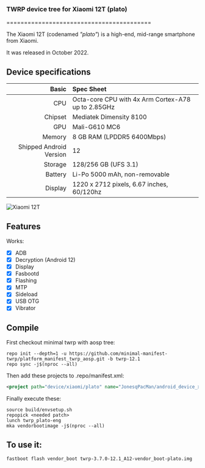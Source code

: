 ### TWRP device tree for Xiaomi 12T (plato)

=========================================

The Xiaomi 12T (codenamed _"plato"_) is a high-end, mid-range smartphone from Xiaomi.

It was released in October 2022.

## Device specifications

Basic   | Spec Sheet
-------:|:-------------------------
CPU     | Octa-core CPU with 4x Arm Cortex-A78 up to 2.85GHz
Chipset | Mediatek Dimensity 8100
GPU     | Mali-G610 MC6
Memory  | 8 GB RAM (LPDDR5 6400Mbps)
Shipped Android Version | 12
Storage | 128/256 GB (UFS 3.1)
Battery | Li-Po 5000 mAh, non-removable
Display | 1220 x 2712 pixels, 6.67 inches, 60/120hz

![Xiaomi 12T](https://i02.appmifile.com/898_operator_sg/26/08/2022/fc94660da1d6dd006f7589327bb72813.png)

## Features

Works:

- [X] ADB
- [X] Decryption (Android 12)
- [X] Display
- [X] Fasbootd
- [X] Flashing
- [X] MTP
- [X] Sideload
- [X] USB OTG
- [X] Vibrator

## Compile

First checkout minimal twrp with aosp tree:

```
repo init --depth=1 -u https://github.com/minimal-manifest-twrp/platform_manifest_twrp_aosp.git -b twrp-12.1
repo sync -j$(nproc --all)
```

Then add these projects to .repo/manifest.xml:

```xml
<project path="device/xiaomi/plato" name="JonesqPacMan/android_device_xiaomi_plato_TWRP" remote="github" revision="TWRP-12.1_A12" />
```

Finally execute these:

```
source build/envsetup.sh
repopick <needed patch>
lunch twrp_plato-eng
mka vendorbootimage -j$(nproc --all)
```
## To use it:

```
fastboot flash vendor_boot twrp-3.7.0-12.1_A12-vendor_boot-plato.img
```
